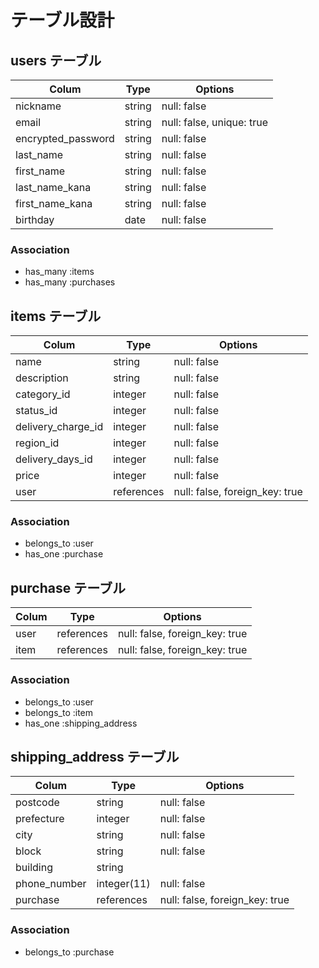 # テーブル設計

## users テーブル

| Colum              | Type   | Options                   |
| ------------------ | ------ | ------------------------- |
| nickname           | string | null: false               |
| email              | string | null: false, unique: true |
| encrypted_password | string | null: false               |
| last_name          | string | null: false               |
| first_name         | string | null: false               |
| last_name_kana     | string | null: false               |
| first_name_kana    | string | null: false               |
| birthday           | date   | null: false               |


### Association

- has_many :items
- has_many :purchases



## items テーブル

| Colum              | Type       | Options                        |
| ------------------ | ---------- | ------------------------------ |
| name               | string     | null: false                    |
| description        | string     | null: false                    |
| category_id        | integer     | null: false                    |
| status_id          | integer     | null: false                    |
| delivery_charge_id | integer     | null: false                    |
| region_id          | integer     | null: false                    |
| delivery_days_id   | integer     | null: false                    |
| price              | integer    | null: false                    |
| user               | references | null: false, foreign_key: true |

### Association

- belongs_to :user
- has_one :purchase



## purchase テーブル

| Colum          | Type       | Options                        |
| -------------- | ---------- | ------------------------------ |
| user           | references | null: false, foreign_key: true |
| item           | references | null: false, foreign_key: true |
 
 ### Association

 - belongs_to :user
 - belongs_to :item
 - has_one :shipping_address



 ## shipping_address テーブル

| Colum        | Type        | Options                        |
| ------------ | ----------- | ------------------------------ |
| postcode     | string      | null: false                    |
| prefecture   | integer     | null: false                    |
| city         | string      | null: false                    |
| block        | string      | null: false                    |
| building     | string      |                                |
| phone_number | integer(11) | null: false                    |
| purchase     | references  | null: false, foreign_key: true |

 ### Association

- belongs_to :purchase